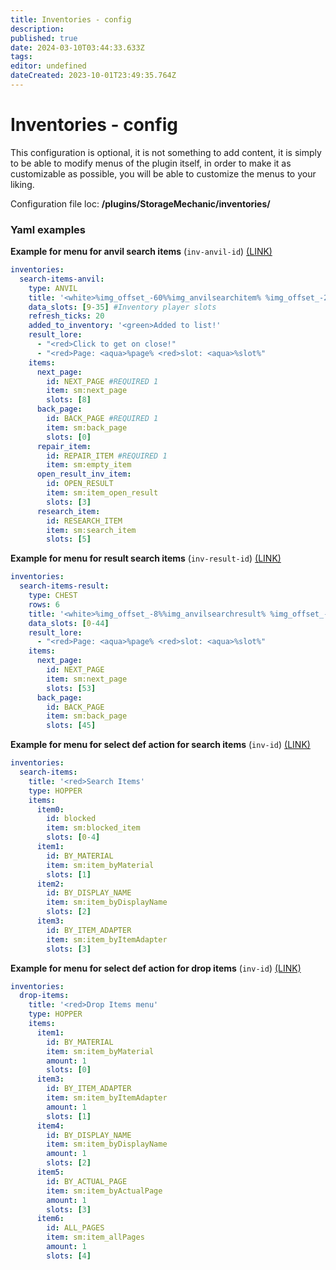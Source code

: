 ```yaml
---
title: Inventories - config
description: 
published: true
date: 2024-03-10T03:44:33.633Z
tags: 
editor: undefined
dateCreated: 2023-10-01T23:49:35.764Z
---
```


# **Inventories - config**

This configuration is optional, it is not something to add content, it is simply to be able to modify menus of the plugin itself, in order to make it as customizable as possible, you will be able to customize the menus to your liking.

Configuration file loc: **/plugins/StorageMechanic/inventories/**

### Yaml examples


**Example for menu for anvil search items** (`inv-anvil-id`) [(LINK)](https://wiki.techmc.es/storagemechanics/config/item-interfaces#properties)

```yml
inventories:
  search-items-anvil:
    type: ANVIL
    title: '<white>%img_offset_-60%%img_anvilsearchitem% %img_offset_-200%Search items'
    data_slots: [9-35] #Inventory player slots
    refresh_ticks: 20
    added_to_inventory: '<green>Added to list!'
    result_lore:
      - "<red>Click to get on close!" 
      - "<red>Page: <aqua>%page% <red>slot: <aqua>%slot%"
    items:
      next_page:
        id: NEXT_PAGE #REQUIRED 1
        item: sm:next_page
        slots: [8]
      back_page:
        id: BACK_PAGE #REQUIRED 1
        item: sm:back_page
        slots: [0]
      repair_item:
        id: REPAIR_ITEM #REQUIRED 1
        item: sm:empty_item
      open_result_inv_item:
        id: OPEN_RESULT
        item: sm:item_open_result
        slots: [3]
      research_item:
        id: RESEARCH_ITEM
        item: sm:search_item
        slots: [5]
```

**Example for menu for result search items** (`inv-result-id`) [(LINK)](https://wiki.techmc.es/storagemechanics/config/item-interfaces#properties)

```yml
inventories:
  search-items-result:
    type: CHEST
    rows: 6
    title: '<white>%img_offset_-8%%img_anvilsearchresult% %img_offset_-252%Search result:'
    data_slots: [0-44]
    result_lore: 
      - "<red>Page: <aqua>%page% <red>slot: <aqua>%slot%"
    items:
      next_page:
        id: NEXT_PAGE
        item: sm:next_page
        slots: [53]
      back_page:
        id: BACK_PAGE
        item: sm:back_page
        slots: [45]
```

**Example for menu for select def action for search items** (`inv-id`) [(LINK)](https://wiki.techmc.es/storagemechanics/config/item-interfaces#properties)

```yml
inventories:
  search-items:
    title: '<red>Search Items'
    type: HOPPER
    items:
      item0:
        id: blocked
        item: sm:blocked_item
        slots: [0-4]
      item1:
        id: BY_MATERIAL
        item: sm:item_byMaterial
        slots: [1]
      item2:
        id: BY_DISPLAY_NAME 
        item: sm:item_byDisplayName
        slots: [2]
      item3:
        id: BY_ITEM_ADAPTER
        item: sm:item_byItemAdapter
        slots: [3]
```

**Example for menu for select def action for drop items** (`inv-id`) [(LINK)](https://wiki.techmc.es/en/storagemechanics/config/item-interfaces#drop-items)

```yml
inventories:
  drop-items:
    title: '<red>Drop Items menu'
    type: HOPPER
    items:
      item1:
        id: BY_MATERIAL
        item: sm:item_byMaterial
        amount: 1
        slots: [0]
      item3:
        id: BY_ITEM_ADAPTER
        item: sm:item_byItemAdapter
        amount: 1
        slots: [1]
      item4:
        id: BY_DISPLAY_NAME 
        item: sm:item_byDisplayName
        amount: 1
        slots: [2]
      item5:
        id: BY_ACTUAL_PAGE 
        item: sm:item_byActualPage
        amount: 1
        slots: [3]
      item6:
        id: ALL_PAGES
        item: sm:item_allPages
        amount: 1
        slots: [4]
```